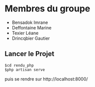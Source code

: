 # Membres du groupe

  * Bensadok Imrane
  * Deffontaine Marine
  * Texier Léane
  * Drincqbier Gautier

## Lancer le Projet

    $cd rendu_php
    $php artisan serve

puis se rendre sur http://localhost:8000/
